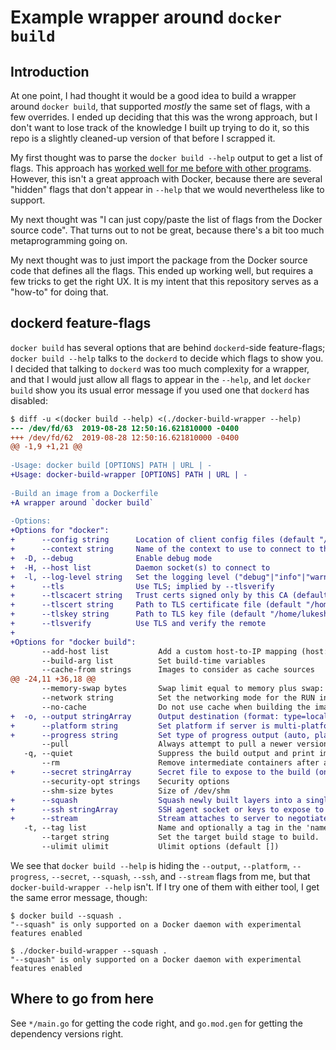 # Example wrapper around `docker build`

## Introduction

At one point, I had thought it would be a good idea to build a wrapper
around `docker build`, that supported *mostly* the same set of flags,
with a few overrides.  I ended up deciding that this was the wrong
approach, but I don't want to lose track of the knowledge I built up
trying to do it, so this repo is a slightly cleaned-up version of that
before I scrapped it.

My first thought was to parse the `docker build --help` output to get
a list of flags.  This approach has [worked well for me before with
other programs][emacsutils].  However, this isn't a great approach
with Docker, because there are several "hidden" flags that don't
appear in `--help` that we would nevertheless like to support.

My next thought was "I can just copy/paste the list of flags from the
Docker source code".  That turns out to not be great, because there's
a bit too much metaprogramming going on.

My next thought was to just import the package from the Docker source
code that defines all the flags.  This ended up working well, but
requires a few tricks to get the right UX.  It is my intent that this
repository serves as a "how-to" for doing that.


[emacsutils]: https://git.lukeshu.com/emacsutils/

## dockerd feature-flags

`docker build` has several options that are behind `dockerd`-side
feature-flags; `docker build --help` talks to the `dockerd` to decide
which flags to show you.  I decided that talking to `dockerd` was too
much complexity for a wrapper, and that I would just allow all flags
to appear in the `--help`, and let `docker build` show you its usual
error message if you used one that `dockerd` has disabled:

```patch
$ diff -u <(docker build --help) <(./docker-build-wrapper --help)
--- /dev/fd/63  2019-08-28 12:50:16.621810000 -0400
+++ /dev/fd/62  2019-08-28 12:50:16.621810000 -0400
@@ -1,9 +1,21 @@
 
-Usage: docker build [OPTIONS] PATH | URL | -
+Usage: docker-build-wrapper [OPTIONS] PATH | URL | -
 
-Build an image from a Dockerfile
+A wrapper around `docker build`
 
-Options:
+Options for "docker":
+      --config string      Location of client config files (default "/home/lukeshu/.docker")
+      --context string     Name of the context to use to connect to the daemon (overrides DOCKER_HOST env var and default context set with "docker context use")
+  -D, --debug              Enable debug mode
+  -H, --host list          Daemon socket(s) to connect to
+  -l, --log-level string   Set the logging level ("debug"|"info"|"warn"|"error"|"fatal") (default "info")
+      --tls                Use TLS; implied by --tlsverify
+      --tlscacert string   Trust certs signed only by this CA (default "/home/lukeshu/.docker/ca.pem")
+      --tlscert string     Path to TLS certificate file (default "/home/lukeshu/.docker/cert.pem")
+      --tlskey string      Path to TLS key file (default "/home/lukeshu/.docker/key.pem")
+      --tlsverify          Use TLS and verify the remote
+
+Options for "docker build":
       --add-host list           Add a custom host-to-IP mapping (host:ip)
       --build-arg list          Set build-time variables
       --cache-from strings      Images to consider as cache sources
@@ -24,11 +36,18 @@
       --memory-swap bytes       Swap limit equal to memory plus swap: '-1' to enable unlimited swap
       --network string          Set the networking mode for the RUN instructions during build (default "default")
       --no-cache                Do not use cache when building the image
+  -o, --output stringArray      Output destination (format: type=local,dest=path)
+      --platform string         Set platform if server is multi-platform capable
+      --progress string         Set type of progress output (auto, plain, tty). Use plain to show container output (default "auto")
       --pull                    Always attempt to pull a newer version of the image
   -q, --quiet                   Suppress the build output and print image ID on success
       --rm                      Remove intermediate containers after a successful build (default true)
+      --secret stringArray      Secret file to expose to the build (only if BuildKit enabled): id=mysecret,src=/local/secret
       --security-opt strings    Security options
       --shm-size bytes          Size of /dev/shm
+      --squash                  Squash newly built layers into a single new layer
+      --ssh stringArray         SSH agent socket or keys to expose to the build (only if BuildKit enabled) (format: default|<id>[=<socket>|<key>[,<key>]])
+      --stream                  Stream attaches to server to negotiate build context
   -t, --tag list                Name and optionally a tag in the 'name:tag' format
       --target string           Set the target build stage to build.
       --ulimit ulimit           Ulimit options (default [])
```

We see that `docker build --help` is hiding the `--output`,
`--platform`, `--progress`, `--secret`, `--squash`, `--ssh`, and
`--stream` flags from me, but that `docker-build-wrapper --help`
isn't.  If I try one of them with either tool, I get the same error
message, though:


```console
$ docker build --squash .
"--squash" is only supported on a Docker daemon with experimental features enabled

$ ./docker-build-wrapper --squash .
"--squash" is only supported on a Docker daemon with experimental features enabled
```

## Where to go from here

See `*/main.go` for getting the code right, and `go.mod.gen` for getting the
dependency versions right.
